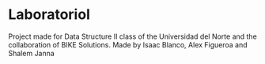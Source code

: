 # LaboratorioI
Project made for Data Structure II class of the Universidad del Norte and the collaboration of BIKE Solutions.
Made by Isaac Blanco, Alex Figueroa and Shalem Janna


